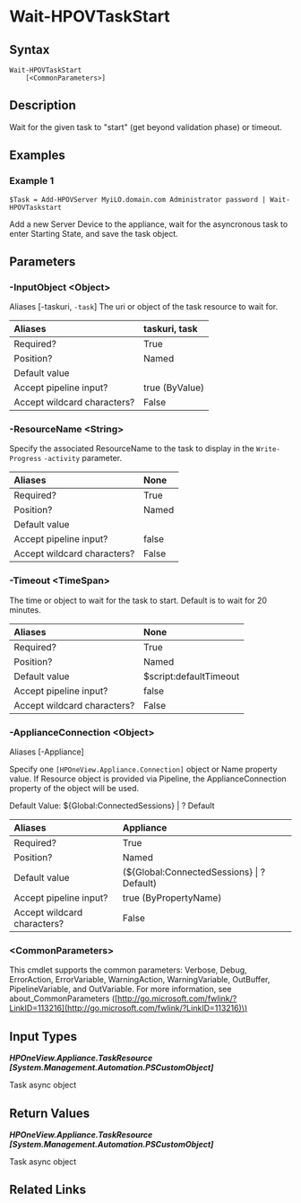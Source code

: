﻿---
description: Wait for a task to start.
---

# Wait-HPOVTaskStart

## Syntax

```text
Wait-HPOVTaskStart
    [<CommonParameters>]
```

## Description

Wait for the given task to "start" (get beyond validation phase) or timeout.

## Examples

###  Example 1 

```text
$Task = Add-HPOVServer MyiLO.domain.com Administrator password | Wait-HPOVTaskstart

```

Add a new Server Device to the appliance, wait for the asyncronous task to enter Starting State, and save the task object.

## Parameters

### -InputObject &lt;Object&gt;

Aliases [-taskuri, `-task`]
The uri or object of the task resource to wait for.

| Aliases | taskuri, task |
| :--- | :--- |
| Required? | True |
| Position? | Named |
| Default value |  |
| Accept pipeline input? | true (ByValue) |
| Accept wildcard characters? | False |

### -ResourceName &lt;String&gt;

Specify the associated ResourceName to the task to display in the `Write-Progress` `-activity` parameter.

| Aliases | None |
| :--- | :--- |
| Required? | True |
| Position? | Named |
| Default value |  |
| Accept pipeline input? | false |
| Accept wildcard characters? | False |

### -Timeout &lt;TimeSpan&gt;

The time or object to wait for the task to start.  Default is to wait for 20 minutes.

| Aliases | None |
| :--- | :--- |
| Required? | True |
| Position? | Named |
| Default value | $script:defaultTimeout |
| Accept pipeline input? | false |
| Accept wildcard characters? | False |

### -ApplianceConnection &lt;Object&gt;

Aliases [-Appliance]

Specify one `[HPOneView.Appliance.Connection]` object or Name property value. If Resource object is provided via Pipeline, the ApplianceConnection property of the object will be used.

Default Value: ${Global:ConnectedSessions} | ? Default

| Aliases | Appliance |
| :--- | :--- |
| Required? | True |
| Position? | Named |
| Default value | (${Global:ConnectedSessions} &vert; ? Default) |
| Accept pipeline input? | true (ByPropertyName) |
| Accept wildcard characters? | False |

### &lt;CommonParameters&gt;

This cmdlet supports the common parameters: Verbose, Debug, ErrorAction, ErrorVariable, WarningAction, WarningVariable, OutBuffer, PipelineVariable, and OutVariable. For more information, see about\_CommonParameters \([http://go.microsoft.com/fwlink/?LinkID=113216](http://go.microsoft.com/fwlink/?LinkID=113216)\)

## Input Types

_**HPOneView.Appliance.TaskResource [System.Management.Automation.PSCustomObject]**_

Task async object

## Return Values

_**HPOneView.Appliance.TaskResource [System.Management.Automation.PSCustomObject]**_

Task async object

## Related Links


